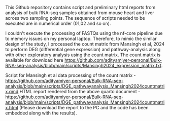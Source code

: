 This Github repository contains script and preliminary html reports from analysis of bulk RNA-seq samples obtained from mouse heart and liver across two sampling points. The sequence of scripts needed to be executed are in numerical order (01,02 and so on). 

I couldn't execute the processing of FASTQs using the nf-core pipeline due to memory issues on my personal laptop. Therefore, to mimic the similar design of the study, I processed the count matrix from Mansingh et al, 2024 to perform DEG (differential gene expression) and pathway-analysis along with other exploratory analysis using the count matrix. The count matrix is available for download here https://github.com/adityamiyer-personal/Bulk-RNA-seq-analysis/blob/main/scripts/Mansingh2024_expression_matrix.txt.  

Script for Mansingh et al data processing of the count matrix - https://github.com/adityamiyer-personal/Bulk-RNA-seq-analysis/blob/main/scripts/DGE_pathwayanalysis_Mansingh2024countmatrix.qmd
HTML report rendered from the above quarto document - https://github.com/adityamiyer-personal/Bulk-RNA-seq-analysis/blob/main/scripts/DGE_pathwayanalysis_Mansingh2024countmatrix.html (Please download the report to the PC and the code has been embedded along with the results).
